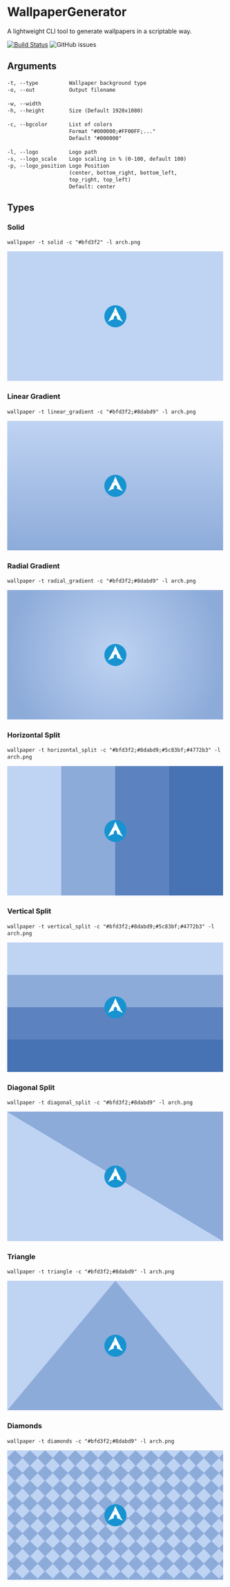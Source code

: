 # WallpaperGenerator

A lightweight CLI tool to generate wallpapers in a scriptable way.

[![Build Status](https://travis-ci.org/matthinc/WallpaperGenerator.svg?branch=master)](https://travis-ci.org/matthinc/WallpaperGenerator)
![GitHub issues](https://img.shields.io/github/issues/matthinc/WallpaperGenerator)

## Arguments

```
-t, --type          Wallpaper background type
-o, --out           Output filename

-w, --width
-h, --height        Size (Default 1920x1080)

-c, --bgcolor       List of colors
                    Format "#000000;#FF00FF;..."
                    Default "#000000"

-l, --logo          Logo path
-s, --logo_scale    Logo scaling in % (0-100, default 100)
-p, --logo_position Logo Position
                    (center, bottom_right, bottom_left,
                    top_right, top_left)
                    Default: center
```


## Types

### Solid
    wallpaper -t solid -c "#bfd3f2" -l arch.png
![...](examples/solid.png)

### Linear Gradient
    wallpaper -t linear_gradient -c "#bfd3f2;#8dabd9" -l arch.png
![...](examples/linear.png)

### Radial Gradient
    wallpaper -t radial_gradient -c "#bfd3f2;#8dabd9" -l arch.png
![...](examples/radial.png)

### Horizontal Split
    wallpaper -t horizontal_split -c "#bfd3f2;#8dabd9;#5c83bf;#4772b3" -l arch.png
![...](examples/horizontal.png)

### Vertical Split
    wallpaper -t vertical_split -c "#bfd3f2;#8dabd9;#5c83bf;#4772b3" -l arch.png
![...](examples/vertical.png)

### Diagonal Split
    wallpaper -t diagonal_split -c "#bfd3f2;#8dabd9" -l arch.png
![...](examples/diagonal.png)

### Triangle
    wallpaper -t triangle -c "#bfd3f2;#8dabd9" -l arch.png
![...](examples/triangle.png)

### Diamonds
    wallpaper -t diamonds -c "#bfd3f2;#8dabd9" -l arch.png
![...](examples/diamonds.png)


